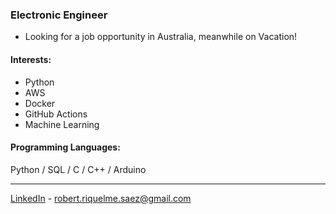 ### Electronic Engineer
- Looking for a job opportunity in Australia, meanwhile on Vacation!

#### Interests: 
- Python
- AWS
- Docker
- GitHub Actions
- Machine Learning

#### Programming Languages:
Python / SQL / C / C++ / Arduino <br>

---
[LinkedIn](https://www.linkedin.com/in/robertriquelmesaez) - robert.riquelme.saez@gmail.com
